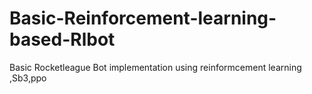 # Basic-Reinforcement-learning-based-Rlbot
Basic Rocketleague Bot implementation using reinformcement learning ,Sb3,ppo
